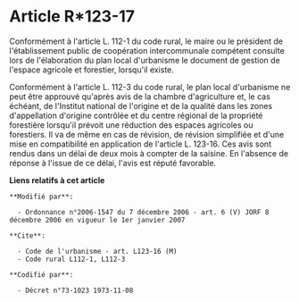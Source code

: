 # Article R*123-17

Conformément à l'article L. 112-1 du code rural, le maire ou le président de l'établissement public de coopération
intercommunale compétent consulte lors de l'élaboration du plan local d'urbanisme le document de gestion de l'espace agricole
et forestier, lorsqu'il existe.

Conformément à l'article L. 112-3 du code rural, le plan local d'urbanisme ne peut être approuvé qu'après avis de la chambre
d'agriculture et, le cas échéant, de l'Institut national de l'origine et de la qualité dans les zones d'appellation d'origine
contrôlée et du centre régional de la propriété forestière lorsqu'il prévoit une réduction des espaces agricoles ou
forestiers. Il va de même en cas de révision, de révision simplifiée et d'une mise en compatibilité en application de
l'article L. 123-16. Ces avis sont rendus dans un délai de deux mois à compter de la saisine. En l'absence de réponse à
l'issue de ce délai, l'avis est réputé favorable.

**Liens relatifs à cet article**

	**Modifié par**:

	  - Ordonnance n°2006-1547 du 7 décembre 2006 - art. 6 (V) JORF 8 décembre 2006 en vigueur le 1er janvier 2007

	**Cite**:

	  - Code de l'urbanisme - art. L123-16 (M)
	  - Code rural L112-1, L112-3

	**Codifié par**:

	  - Décret n°73-1023 1973-11-08
